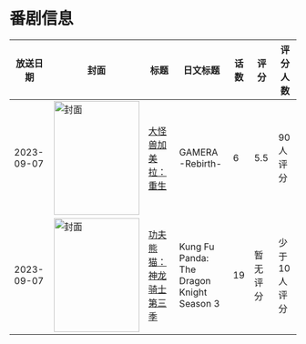 # 番剧信息

|放送日期|封面|标题|日文标题|话数|评分|评分人数|
|---|---|---|---|---|---|---|
|2023-09-07|<img src="//lain.bgm.tv/pic/cover/c/da/0b/418289_09OVI.jpg" alt="封面" style="width:150px;height:200px;object-fit:cover;">|[大怪兽加美拉：重生](https://bangumi.tv/subject/418289)|GAMERA -Rebirth-|6|5.5|90人评分|
|2023-09-07|<img src="//lain.bgm.tv/pic/cover/c/1f/51/452836_r9sZw.jpg" alt="封面" style="width:150px;height:200px;object-fit:cover;">|[功夫熊猫：神龙骑士 第三季](https://bangumi.tv/subject/452836)|Kung Fu Panda: The Dragon Knight Season 3|19|暂无评分|少于10人评分|
